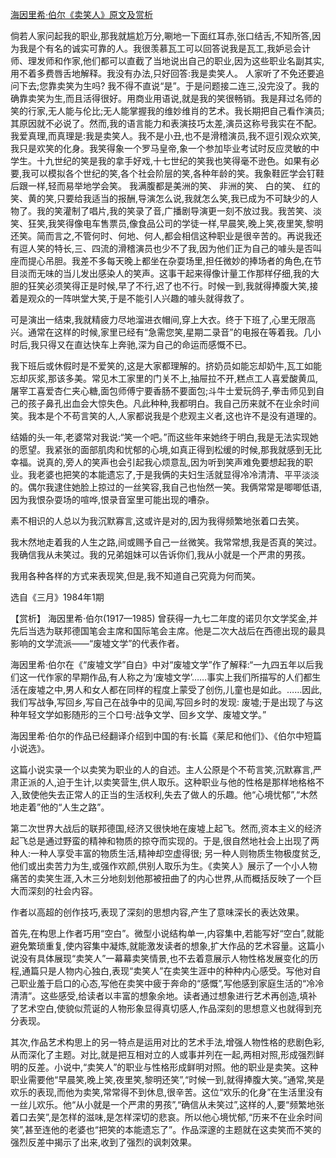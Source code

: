 [海因里希·伯尔《卖笑人》原文及赏析](https://www.vrrw.net/wx/15563.html)

倘若人家问起我的职业,那我就尴尬万分,唰地一下面红耳赤,张口结舌,不知所答,因为我是个有名的诚实可靠的人。我很羡慕瓦工可以回答说我是瓦工,我妒忌会计师、理发师和作家,他们都可以直截了当地说出自己的职业,因为这些职业名副其实,用不着多费唇舌地解释。我没有办法,只好回答:我是卖笑人。 人家听了不免还要追问下去;您靠卖笑为生吗? 我不得不直说“是”。于是问题接二连三,没完没了。我的确靠卖笑为生,而且活得很好。用商业用语说,就是我的笑很畅销。我是拜过名师的笑的行家,无人能与伦比;无人能掌握我的维妙维肖的艺术。我长期把自己看作演员;其原因就不必说了。然而,我的语言能力和表演技巧太差,演员这称号我实在不配。我爱真理,而真理是:我是卖笑人。我不是小丑,也不是滑稽演员,我不逗引观众欢笑,我只是欢笑的化身。我笑得象一个罗马皇帝,象一个参加毕业考试时反应灵敏的中学生。十九世纪的笑是我的拿手好戏,十七世纪的笑我也笑得毫不逊色。如果有必要,我可以模拟各个世纪的笑,各个社会阶层的笑,各种年龄的笑。我象鞋匠学会钉鞋后跟一样,轻而易举地学会笑。 我满腹都是美洲的笑、 非洲的笑、 白的笑、 红的 笑、黄的笑,只要给我适当的报酬,导演怎么说,我就怎么笑,我已成为不可缺少的人物了。我的笑灌制了唱片,我的笑录了音,广播剧导演更一刻不放过我。我苦笑、淡笑、狂笑,我笑得像电车售票员,像食品公司的学徒一样,早晨笑,晚上笑,夜里笑,黎明还笑。简而言之,不管何时、何地、何人,都会相信这种职业是很辛苦的。再说我还有逗人笑的特长,三、四流的滑稽演员也少不了我,因为他们正为自己的噱头是否叫座而提心吊胆。我差不多每天晚上都坐在杂耍场里,担任微妙的捧场者的角色,在节目淡而无味的当儿发出感染人的笑声。这事干起来得像计量工作那样仔细,我的大胆的狂笑必须笑得正是时候,早了不行,迟了也不行。时候一到,我就得捧腹大笑,接着是观众的一阵哄堂大笑,于是不能引人兴趣的噱头就得救了。

可是演出一结束,我就精疲力尽地溜进衣帽间,穿上大衣。终于下班了,心里无限高兴。通常在这样的时候,家里已经有“急需您笑,星期二录音”的电报在等着我。几小时后,我只得又在直达快车上奔驰,深为自己的命运而感慨不已。

我下班后或休假时是不爱笑的,这是大家都理解的。挤奶员如能忘却奶牛,瓦工如能忘却灰浆,那该多美。常见木工家里的门关不上,抽屉拉不开,糕点工人喜爱酸黄瓜,屠宰工喜爱杏仁夹心糖,面包师傅宁要香肠不要面包;斗牛士爱玩鸽子,拳击师见到自己的孩子鼻孔出血会大惊失色。凡此种种,我都明白。我自己历来就不在业余时间笑。我本是个不苟言笑的人,人家都说我是个悲观主义者,这也许不是没有道理的。

结婚的头一年,老婆常对我说:“笑一个吧。”而这些年来她终于明白,我是无法实现她的愿望。我紧张的面部肌肉和忧郁的心境,如真正得到松缓的时候,那我就感到无比幸福。说真的,旁人的笑声也会引起我心烦意乱,因为听到笑声难免要想起我的职业。我老婆也把笑的本能遗忘了,于是我俩的夫妇生活就显得冷冷清清、平平淡淡的。偶尔我逮住她脸上掠过的一丝笑容,我自己也怡然一笑。我俩常常是唧唧低语,因为我恨杂耍场的喧哗,恨录音室里可能出现的嘈杂。

素不相识的人总以为我沉默寡言,这或许是对的,因为我得频繁地张着口去笑。

我木然地走着我的人生之路,间或赐予自己一丝微笑。我常常想,我是否真的笑过。我确信我从未笑过。我的兄弟姐妹可以告诉你们,我从小就是一个严肃的男孩。

我用各种各样的方式来表现笑,但是,我不知道自己究竟为何而笑。

选自《三月》1984年1期



【赏析】 海因里希·伯尔(1917—1985) 曾获得一九七二年度的诺贝尔文学奖金,并先后当选为联邦德国笔会主席和国际笔会主席。他是二次大战后在西德出现的最具影响的文学流派——“废墟文学”的代表作者。

海因里希·伯尔在《“废墟文学”自白》中对“废墟文学”作了解释:“一九四五年以后我们这一代作家的早期作品,有人称之为‘废墟文学’……事实上我们所描写的人们都生活在废墟之中,男人和女人都在同样的程度上蒙受了创伤,儿童也是如此。……因此,我们写战争,写回乡,写自己在战争中的见闻,写回乡时的发现: 废墟;于是出现了与这种年轻文学如影随形的三个口号:战争文学、回乡文学、废墟文学。”

海因里希·伯尔的作品已经翻译介绍到中国的有:长篇《莱尼和他们》、《伯尔中短篇小说选》。

这篇小说实录一个以卖笑为职业的人的自述。主人公原是个不苟言笑,沉默寡言,严肃正派的人,迫于生计,以卖笑营生,供人取乐。这种职业与他的性格是那样地格格不入,致使他失去正常人的正当的生活权利,失去了做人的乐趣。他“心境忧郁”,“木然地走着”他的“人生之路”。

第二次世界大战后的联邦德国,经济又很快地在废墟上起飞。然而,资本主义的经济起飞总是通过野蛮的精神和物质的掠夺而实现的。于是,很自然地社会上出现了两种人:一种人享受丰富的物质生活,精神却空虚得很; 另一种人则物质生物极度贫乏,他们或出卖苦力为生,或强作欢颜,供别人取乐为生。《卖笑人》展示了一个小人物痛苦的卖笑生涯,入木三分地刻划他那被扭曲了的内心世界,从而概括反映了一个巨大而深刻的社会内容。

作者以高超的创作技巧,表现了深刻的思想内容,产生了意味深长的表达效果。

首先,在构思上作者巧用“空白”。微型小说结构单一,内容集中,若能写好“空白”,就能避免繁琐重复,使内容集中凝炼,就能激发读者的想象,扩大作品的艺术容量。这篇小说没有具体展现“卖笑人”一幕幕卖笑情景,也不去着意展示人物性格发展变化的历程,通篇只是人物内心独白,表现“卖笑人”在卖笑生涯中的种种内心感受。写他对自己职业羞于启口的心态,写他在卖笑中疲于奔命的“感慨”,写他感到家庭生活的“冷冷清清”。这些感受,给读者以丰富的想象余地。读者通过想象进行艺术再创造,填补了艺术空白,使貌似荒诞的人物形象显得真切感人,作品深刻的思想意义也就得到充分表现。

其次,作品艺术构思上的另一特点是运用对比的艺术手法,增强人物性格的悲剧色彩,从而深化了主题。对比,就是把互相对立的人或事并列在一起,两相对照,形成强烈鲜明的反差。小说中,“卖笑人”的职业与性格形成鲜明对照。他的职业是卖笑。这种职业需要他“早晨笑,晚上笑,夜里笑,黎明还笑”,“时候一到,就得捧腹大笑。”通常,笑是欢乐的表现,而他为卖笑,常常得不到休息,很辛苦。这位“欢乐的化身”在生活里没有一丝儿欢乐。他“从小就是一个严肃的男孩”,“确信从未笑过”,这样的人,要“频繁地张着口去笑”,是怎样的滋味,是怎样深切的悲哀。所以他心境忧郁,“历来不在业余时间笑”,甚至连他的老婆也“把笑的本能遗忘了”。作品深邃的主题就在这卖笑而不笑的强烈反差中揭示了出来,收到了强烈的讽刺效果。

